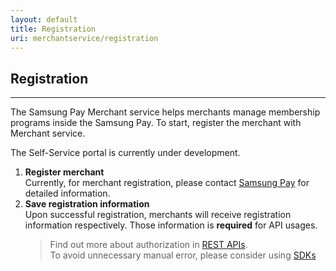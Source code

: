 ```yaml
---
layout: default
title: Registration
uri: merchantservice/registration
---
```


## Registration
---

The Samsung Pay Merchant service helps merchants manage membership programs inside the Samsung Pay. To start, register the merchant with Merchant service.

<div class="notification is-warning">
  <span class="icon">
    <i class="fa fa-info-circle" aria-hidden="true"></i>
  </span>
  The Self-Service portal is currently under development.
</div>

<ol>
  <li>
    <strong>Register merchant</strong><br>
    Currently, for merchant registration, please contact <a href="http://www.samsung.com/us/samsung-pay">Samsung Pay</a> for detailed information.
  </li>
  <li>
    <strong>Save registration information</strong><br>
    Upon successful registration, merchants will receive registration information respectively. Those information is <span class="is-danger"><strong>required</strong></span> for API usages.
    <blockquote>
      Find out more about authorization in <a href="{{ "/membership/api" | relative_url }}">REST APIs</a>.
      <br>To avoid unnecessary manual error, please consider using <a href="{{ "/membership/sdks" | relative_url }}">SDKs</a>
    </blockquote>
  </li>
</ol>
